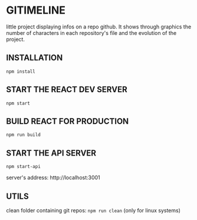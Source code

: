 # GITIMELINE #
little project displaying infos on a repo github. It shows through graphics the number of characters in each repository's file and the evolution of the project. 


## INSTALLATION ##
```npm install```

## START THE REACT DEV SERVER ##
```npm start```

## BUILD REACT FOR PRODUCTION ##
```npm run build```

## START THE API SERVER ##
```npm start-api```

server's address: http://localhost:3001


## UTILS ##
clean folder containing git repos: ```npm run clean``` (only for linux systems)